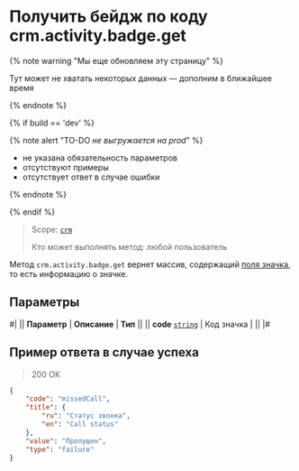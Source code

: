 # Получить бейдж по коду crm.activity.badge.get

{% note warning "Мы еще обновляем эту страницу" %}

Тут может не хватать некоторых данных — дополним в ближайшее время

{% endnote %}

{% if build == 'dev' %}

{% note alert "TO-DO _не выгружается на prod_" %}

- не указана обязательность параметров
- отсутствуют примеры
- отсутствует ответ в случае ошибки

{% endnote %}

{% endif %}

> Scope: [`crm`](../../../../../scopes/permissions.md)
>
> Кто может выполнять метод: любой пользователь

Метод `crm.activity.badge.get` вернет массив, содержащий [поля значка](./index.md), то есть информацию о значке.

## Параметры

#|
|| **Параметр** | **Описание** | **Тип** ||
|| **code**
[`string`](../../../../data-types.md)
| Код значка | ||
|#

## Пример ответа в случае успеха

> 200 OK
```json
{
    "code": "missedCall",
    "title": {
        "ru": "Статус звонка",
        "en": "Call status"
    },
    "value": "Пропущен",
    "type": "failure"
}
```